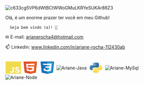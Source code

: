 
![c633cg5VP6dWtBCtWWoGMuLKRYeSUKAr86Z3](https://user-images.githubusercontent.com/70382532/138322189-2db8df52-9dcb-40a0-88a8-c365466bd33d.gif)

 Olá, é um enorme prazer ter você em meu Github! 
   
      Seja bem vindo (a)! 👋 

✉ E-mail: arianerocha4@hotmail.com

📫 Linkedin: www.linkedin.com/in/ariane-rocha-112430ab


<div align="center">
</div>
<div style="display: inline_block"><br>
  <img align="center" alt="Ariane-Js" height="40" width="50" src="https://raw.githubusercontent.com/devicons/devicon/master/icons/javascript/javascript-plain.svg">
  <img align="center" alt="Ariane-HTML" height="40" width="50" src="https://raw.githubusercontent.com/devicons/devicon/master/icons/html5/html5-original.svg">
  <img align="center" alt="Ariane-CSS" height="40" width="50" src="https://raw.githubusercontent.com/devicons/devicon/master/icons/css3/css3-original.svg">
  <img align="center" alt="Ariane-Java" height="40" width="50" src="https://img.shields.io/badge/Java-ED8B00?style=for-the-badge&logo=java&logoColor=white">
  <img align="center" alt="Ariane-Python" height="40" width="50" src="https://raw.githubusercontent.com/devicons/devicon/master/icons/python/python-original.svg">
  <img align="center" alt="Ariane-MySql" height="40" width="50" src="https://img.shields.io/badge/MySQL-00000F?style=for-the-badge&logo=mysql&logoColor=white"> 
  <img align="center" alt="Ariane-Node" height="40" width="50" src="https://img.shields.io/badge/Node.js-43853D?style=for-the-badge&logo=node.js&logoColor=white"> 
</div>
  


